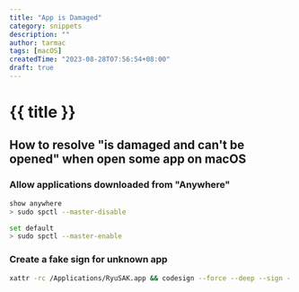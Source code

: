 ```yaml
---
title: "App is Damaged"
category: snippets
description: ""
author: tarmac
tags: [macOS]
createdTime: "2023-08-28T07:56:54+08:00"
draft: true
---
```


# {{ title }}

## How to resolve "is damaged and can't be opened" when open some app on macOS

### Allow applications downloaded from "Anywhere"

```bash
show anywhere
> sudo spctl --master-disable

set default
> sudo spctl --master-enable
```

### Create a fake sign for unknown app

```bash
xattr -rc /Applications/RyuSAK.app && codesign --force --deep --sign - /Applications/RyuSAK.app
```
